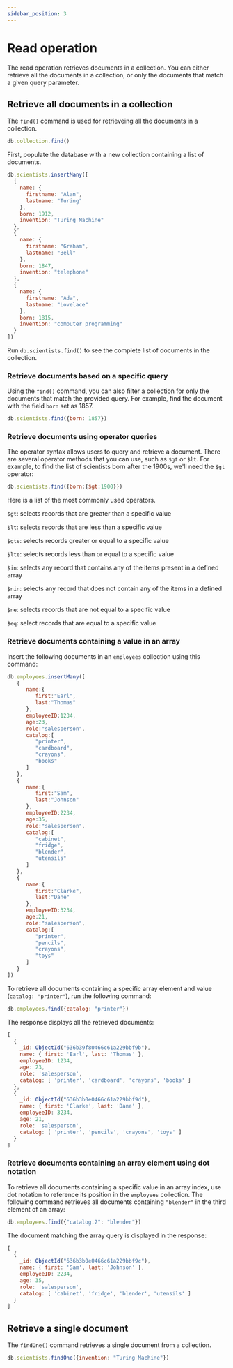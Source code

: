 ```yaml
---
sidebar_position: 3
---
```


# Read operation

The read operation retrieves documents in a collection.
You can either retrieve all the documents in a collection, or only the documents that match a given query parameter.

## Retrieve all documents in a collection

The `find()` command is used for retrieveing all the documents in a collection.

```js
db.collection.find()
```

First, populate the database with a new collection containing a list of documents.

```js
db.scientists.insertMany([
  {
    name: {
      firstname: "Alan",
      lastname: "Turing"
    },
    born: 1912,
    invention: "Turing Machine"
  },
  {
    name: {
      firstname: "Graham",
      lastname: "Bell"
    },
    born: 1847,
    invention: "telephone"
  },
  {
    name: {
      firstname: "Ada",
      lastname: "Lovelace"
    },
    born: 1815,
    invention: "computer programming"
  }
])
```

Run `db.scientists.find()` to see the complete list of documents in the collection.

### Retrieve documents based on a specific query

Using the `find()` command, you can also filter a collection for only the documents that match the provided query.
For example, find the document with the field `born` set as 1857.

```js
db.scientists.find({born: 1857})
```

### Retrieve documents using operator queries

The operator syntax allows users to query and retrieve a document.
There are several operator methods that you can use, such as `$gt` or `$lt`.
For example, to find the list of scientists born after the 1900s, we'll need the `$gt` operator:

```js
db.scientists.find({born:{$gt:1900}})
```

Here is a list of the most commonly used operators.

`$gt`: selects records that are greater than a specific value

`$lt`:  selects records that are less than a specific value

`$gte`: selects records greater or equal to a specific value

`$lte`: selects records less than or equal to a specific value

`$in`: selects any record that contains any of the items present in a defined array

`$nin`: selects any record that does not contain any of the items in a defined array

`$ne`: selects records that are not equal to a specific value

`$eq`: select records that are equal to a specific value

### Retrieve documents containing a value in an array

Insert the following documents in an `employees` collection using this command:

```js
db.employees.insertMany([
   {
      name:{
         first:"Earl",
         last:"Thomas"
      },
      employeeID:1234,
      age:23,
      role:"salesperson",
      catalog:[
         "printer",
         "cardboard",
         "crayons",
         "books"
      ]
   },
   {
      name:{
         first:"Sam",
         last:"Johnson"
      },
      employeeID:2234,
      age:35,
      role:"salesperson",
      catalog:[
         "cabinet",
         "fridge",
         "blender",
         "utensils"
      ]
   },
   {
      name:{
         first:"Clarke",
         last:"Dane"
      },
      employeeID:3234,
      age:21,
      role:"salesperson",
      catalog:[
         "printer",
         "pencils",
         "crayons",
         "toys"
      ]
   }
])
```

To retrieve all documents containing a specific array element and value (`catalog: "printer"`), run the following command:

```js
db.employees.find({catalog: "printer"})
```

The response displays all the retrieved documents:

```js
[
  {
    _id: ObjectId("636b39f80466c61a229bbf9b"),
    name: { first: 'Earl', last: 'Thomas' },
    employeeID: 1234,
    age: 23,
    role: 'salesperson',
    catalog: [ 'printer', 'cardboard', 'crayons', 'books' ]
  },
  {
    _id: ObjectId("636b3b0e0466c61a229bbf9d"),
    name: { first: 'Clarke', last: 'Dane' },
    employeeID: 3234,
    age: 21,
    role: 'salesperson',
    catalog: [ 'printer', 'pencils', 'crayons', 'toys' ]
  }
]
```

### Retrieve documents containing an array element using dot notation

To retrieve all documents containing a specific value in an array index, use dot notation to reference its position in the `employees` collection.
The following command retrieves all documents containing `"blender"` in the third element of an array:

```js
db.employees.find({"catalog.2": "blender"})
```

The document matching the array query is displayed in the response:

```js
[
  {
    _id: ObjectId("636b3b0e0466c61a229bbf9c"),
    name: { first: 'Sam', last: 'Johnson' },
    employeeID: 2234,
    age: 35,
    role: 'salesperson',
    catalog: [ 'cabinet', 'fridge', 'blender', 'utensils' ]
  }
]
```

## Retrieve a single document

The `findOne()` command retrieves a single document from a collection.

```js
db.scientists.findOne({invention: "Turing Machine"})
```
